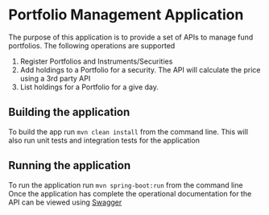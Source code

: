 # Portfolio Management Application
The purpose of this application is to provide a set of APIs to manage fund portfolios. 
The following operations are supported 
1. Register Portfolios and Instruments/Securities
2. Add holdings to a Portfolio for a security. The API will calculate the price using a 3rd party API
3. List holdings for a Portfolio for a give day.

## Building the application
To build the app run `mvn clean install` from the command line. 
This will also run unit tests and integration tests for the application

## Running the application
To run the application run `mvn spring-boot:run` from the command line
Once the application has complete the operational documentation for the API can be viewed 
using [Swagger](http://localhost:8080/test-app/swagger-ui/)